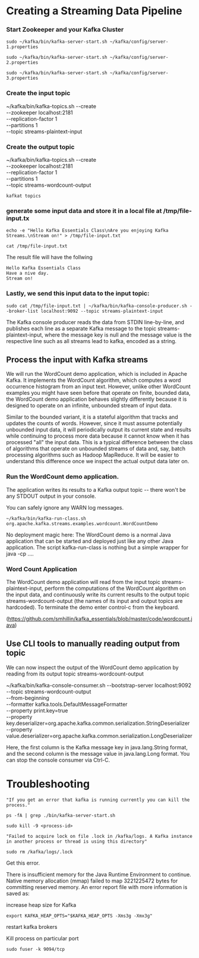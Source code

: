 # Creating a Streaming Data Pipeline


### Start Zookeeper and your Kafka Cluster

    sudo ~/kafka/bin/kafka-server-start.sh ~/kafka/config/server-1.properties
    
    sudo ~/kafka/bin/kafka-server-start.sh ~/kafka/config/server-2.properties
    
    sudo ~/kafka/bin/kafka-server-start.sh ~/kafka/config/server-3.properties

### Create the input topic
  ~/kafka/bin/kafka-topics.sh --create \
          --zookeeper localhost:2181 \
          --replication-factor 1 \
          --partitions 1 \
          --topic streams-plaintext-input
   
### Create the output topic
  ~/kafka/bin/kafka-topics.sh --create \
          --zookeeper localhost:2181 \
          --replication-factor 1 \
          --partitions 1 \
          --topic streams-wordcount-output

    kafkat topics

### generate some input data and store it in a local file at /tmp/file-input.tx  

    echo -e "Hello Kafka Essentials Class\nAre you enjoying Kafka Streams.\nStream on!" > /tmp/file-input.txt
          
    cat /tmp/file-input.txt  
          
The result file will have the follwing

    Hello Kafka Essentials Class
    Have a nive day.
    Stream on!

### Lastly, we send this input data to the input topic:


    sudo cat /tmp/file-input.txt | ~/kafka/bin/kafka-console-producer.sh --broker-list localhost:9092 --topic streams-plaintext-input

The Kafka console producer reads the data from STDIN line-by-line, 
and publishes each line as a separate Kafka message to the topic 
streams-plaintext-input, where the message key is null and the 
message value is the respective line such as all streams lead to kafka, 
encoded as a string.


## Process the input with Kafka streams

We will run the WordCount demo application, which is included in Apache Kafka. 
It implements the WordCount algorithm, which computes a word occurrence histogram 
from an input text. However, unlike other WordCount examples you might have seen 
before that operate on finite, bounded data, the WordCount demo application 
behaves slightly differently because it is designed to operate on an infinite, 
unbounded stream of input data.

Similar to the bounded variant, it is a stateful algorithm that tracks and updates the 
counts of words. However, since it must assume potentially unbounded input data, 
it will periodically output its current state and results while continuing to 
process more data because it cannot know when it has processed "all" the input data. 
This is a typical difference between the class of algorithms that operate on unbounded 
streams of data and, say, batch processing algorithms such as Hadoop MapReduce. 
It will be easier to understand this difference once we inspect the actual output data 
later on.

### Run the WordCount demo application.

The application writes its results to a Kafka output topic -- 
there won't be any STDOUT output in your console.

You can safely ignore any WARN log messages.

    ~/kafka/bin/kafka-run-class.sh org.apache.kafka.streams.examples.wordcount.WordCountDemo

No deployment magic here: The WordCount demo is a normal Java application 
that can be started and deployed just like any other Java application. 
The script kafka-run-class is nothing but a simple wrapper for java -cp ....


### Word Count Application

The WordCount demo application will read from the input topic streams-
plaintext-input, perform the computations of the WordCount algorithm 
on the input data, and continuously write its current results to the 
output topic streams-wordcount-output (the names of its input and 
output topics are hardcoded). To terminate the demo enter control-c 
from the keyboard.

(https://github.com/smhillin/kafka_essentials/blob/master/code/wordcount.java)


## Use CLI tools to manually reading output from topic

We can now inspect the output of the WordCount demo application by 
reading from its output topic streams-wordcount-output

~/kafka/bin/kafka-console-consumer.sh --bootstrap-server localhost:9092 \
        --topic streams-wordcount-output \
        --from-beginning \
        --formatter kafka.tools.DefaultMessageFormatter \
        --property print.key=true \
        --property key.deserializer=org.apache.kafka.common.serialization.StringDeserializer \
        --property value.deserializer=org.apache.kafka.common.serialization.LongDeserializer


Here, the first column is the Kafka message key in java.lang.String format, 
and the second column is the message value in java.lang.Long format. 
You can stop the console consumer via Ctrl-C.

# Troubleshooting



    "If you get an error that kafka is running currently you can kill the process."

    ps -fA | grep ./bin/kafka-server-start.sh

    sudo kill -9 <process-id>

    "Failed to acquire lock on file .lock in /kafka/logs. A Kafka instance in another process or thread is using this directory"

    sudo rm /kafka/logs/.lock


Get this error.

There is insufficient memory for the Java Runtime Environment to continue.
Native memory allocation (mmap) failed to map 3221225472 bytes for committing reserved memory.
An error report file with more information is saved as:

increase heap size for Kafka


    export KAFKA_HEAP_OPTS="$KAFKA_HEAP_OPTS -Xms3g -Xmx3g"
    
    
restart kafka brokers


Kill process on particular port
    
    sudo fuser -k 9094/tcp
